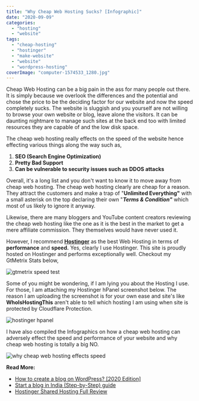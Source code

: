 ```yaml
---
title: "Why Cheap Web Hosting Sucks? [Infographic]"
date: "2020-09-09"
categories: 
  - "hosting"
  - "website"
tags: 
  - "cheap-hosting"
  - "hostinger"
  - "make-website"
  - "website"
  - "wordpress-hosting"
coverImage: "computer-1574533_1280.jpg"
---
```


Cheap Web Hosting can be a big pain in the ass for many people out there. It is simply because we overlook the differences and the potential and chose the price to be the deciding factor for our website and now the speed completely sucks. The website is sluggish and you yourself are not willing to browse your own website or blog, leave alone the visitors. It can be daunting nightmare to manage such sites at the back end too with limited resources they are capable of and the low disk space.

The cheap web hosting really effects on the speed of the website hence effecting various things along the way such as,

1. **SEO (Search Engine Optimization)**
2. **Pretty Bad Support**
3. **Can be vulnerable to security issues such as DDOS attacks**

Overall, it's a long list and you don't want to know it to move away from cheap web hosting. The cheap web hosting clearly are cheap for a reason. They attract the customers and make a trap of "**Unlimited Everything"** with a small asterisk on the top declaring their own "**_Terms & Condition"_** which most of us likely to ignore it anyway.

Likewise, there are many bloggers and YouTube content creators reviewing the cheap web hosting like the one as it is the best in the market to get a mere affiliate commission. They themselves would have never used it.

However, I recommend **[Hostinger](https://sastaeinstein.com/go/hostinger)** as the best Web Hosting in terms of **performance** and **speed.** Yes, clearly I use Hostinger. This site is proudly hosted on Hostinger and performs exceptionally well. Checkout my GtMetrix Stats below,

![gtmetrix speed test](posts/2020/09/images/Clipboard-4.jpg)

Some of you might be wondering, if I am lying you about the Hosting I use. For those, I am attaching my Hostinger hPanel screenshot below. The reason I am uploading the screenshot is for your own ease and site's like **WhoIsHostingThis** aren't able to tell which hosting I am using when site is protected by Cloudflare Protection.

![hostinger hpanel](posts/2020/09/images/Clipboard-5-1024x284.jpg)

I have also compiled the Infographics on how a cheap web hosting can adversely effect the speed and performance of your website and why cheap web hosting is totally a big NO.

![why cheap web hosting effects speed](posts/2020/09/images/Why-Cheap-Web-Hosting-Sucks.png)

**Read More:**

- [How to create a blog on WordPress? \[2020 Edition\]](https://sastaeinstein.com/start-a-blog-2020/)
- [Start a blog in India (Step-by-Step) guide](https://sastaeinstein.com/how-to-start-blog-in-india/)
- [Hostinger Shared Hosting Full Review](https://sastaeinstein.com/cheapest-hosting-for-blog/)
